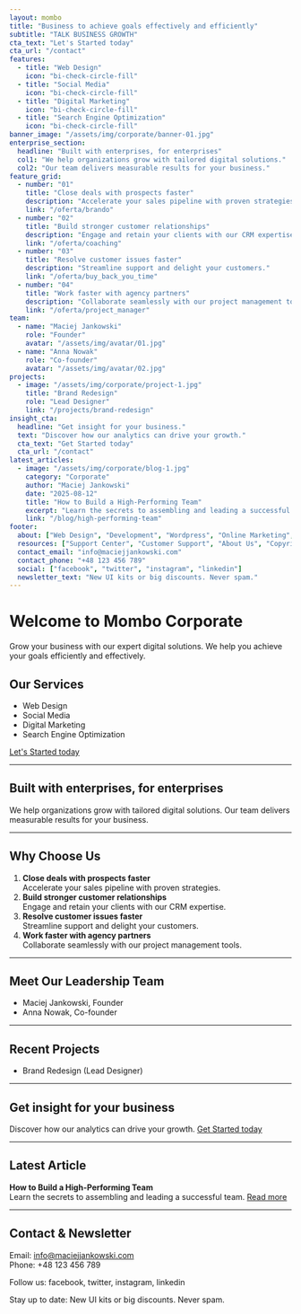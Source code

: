 ```yaml
---
layout: mombo
title: "Business to achieve goals effectively and efficiently"
subtitle: "TALK BUSINESS GROWTH"
cta_text: "Let's Started today"
cta_url: "/contact"
features:
  - title: "Web Design"
    icon: "bi-check-circle-fill"
  - title: "Social Media"
    icon: "bi-check-circle-fill"
  - title: "Digital Marketing"
    icon: "bi-check-circle-fill"
  - title: "Search Engine Optimization"
    icon: "bi-check-circle-fill"
banner_image: "/assets/img/corporate/banner-01.jpg"
enterprise_section:
  headline: "Built with enterprises, for enterprises"
  col1: "We help organizations grow with tailored digital solutions."
  col2: "Our team delivers measurable results for your business."
feature_grid:
  - number: "01"
    title: "Close deals with prospects faster"
    description: "Accelerate your sales pipeline with proven strategies."
    link: "/oferta/brando"
  - number: "02"
    title: "Build stronger customer relationships"
    description: "Engage and retain your clients with our CRM expertise."
    link: "/oferta/coaching"
  - number: "03"
    title: "Resolve customer issues faster"
    description: "Streamline support and delight your customers."
    link: "/oferta/buy_back_you_time"
  - number: "04"
    title: "Work faster with agency partners"
    description: "Collaborate seamlessly with our project management tools."
    link: "/oferta/project_manager"
team:
  - name: "Maciej Jankowski"
    role: "Founder"
    avatar: "/assets/img/avatar/01.jpg"
  - name: "Anna Nowak"
    role: "Co-founder"
    avatar: "/assets/img/avatar/02.jpg"
projects:
  - image: "/assets/img/corporate/project-1.jpg"
    title: "Brand Redesign"
    role: "Lead Designer"
    link: "/projects/brand-redesign"
insight_cta:
  headline: "Get insight for your business."
  text: "Discover how our analytics can drive your growth."
  cta_text: "Get Started today"
  cta_url: "/contact"
latest_articles:
  - image: "/assets/img/corporate/blog-1.jpg"
    category: "Corporate"
    author: "Maciej Jankowski"
    date: "2025-08-12"
    title: "How to Build a High-Performing Team"
    excerpt: "Learn the secrets to assembling and leading a successful team."
    link: "/blog/high-performing-team"
footer:
  about: ["Web Design", "Development", "Wordpress", "Online Marketing", "SEO Marketing"]
  resources: ["Support Center", "Customer Support", "About Us", "Copyright", "Popular Campaign"]
  contact_email: "info@maciejjankowski.com"
  contact_phone: "+48 123 456 789"
  social: ["facebook", "twitter", "instagram", "linkedin"]
  newsletter_text: "New UI kits or big discounts. Never spam."
---
```


# Welcome to Mombo Corporate

Grow your business with our expert digital solutions. We help you achieve your goals efficiently and effectively.

## Our Services

- Web Design
- Social Media
- Digital Marketing
- Search Engine Optimization

[Let's Started today](/contact)

---

## Built with enterprises, for enterprises

We help organizations grow with tailored digital solutions. Our team delivers measurable results for your business.

---

## Why Choose Us

1. **Close deals with prospects faster**  
   Accelerate your sales pipeline with proven strategies.
2. **Build stronger customer relationships**  
   Engage and retain your clients with our CRM expertise.
3. **Resolve customer issues faster**  
   Streamline support and delight your customers.
4. **Work faster with agency partners**  
   Collaborate seamlessly with our project management tools.

---

## Meet Our Leadership Team

- Maciej Jankowski, Founder
- Anna Nowak, Co-founder

---

## Recent Projects

- Brand Redesign (Lead Designer)

---

## Get insight for your business

Discover how our analytics can drive your growth. [Get Started today](/contact)

---

## Latest Article

**How to Build a High-Performing Team**  
Learn the secrets to assembling and leading a successful team. [Read more](/blog/high-performing-team)

---

## Contact & Newsletter

Email: info@maciejjankowski.com  
Phone: +48 123 456 789

Follow us: facebook, twitter, instagram, linkedin

Stay up to date: New UI kits or big discounts. Never spam.
